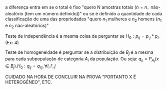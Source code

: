 a diferença entra em se o total é fixo "quero N amostras totais ($n=n_{\cdot\cdot}$ não-aleatório (tem um número definido))" ou se é definido a quantidade de cada classificação de uma das propriedades "quero $n_1$ mulheres e $n_2$ homens ($n_1$ e $n_2$ não-aleatórios)"

Teste de independência é a mesma coisa de perguntar se $H_0: p_{ij}=p_{\cdot j}*p_{i\cdot}$ (Ex: 4)

Teste de homogeneidade é perguntar se a distribuição de $B_j$ é a mesma para cada subpopulação de categoria $A_i$ da população. Ou seja: $q_{ij}=P_{A_i}(x \in B_j). H_0: q_{ij}=q_{i'j}, \forall i,i',j$ 

CUIDADO NA HORA DE CONCLUIR NA PROVA "PORTANTO X É HETEROGÊNEO", ETC.
